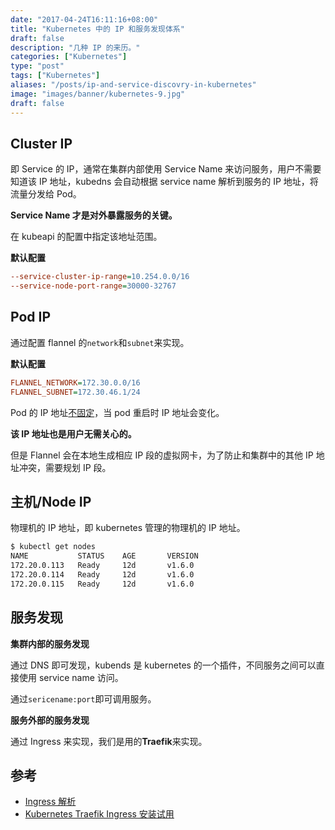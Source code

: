 ```yaml
---
date: "2017-04-24T16:11:16+08:00"
title: "Kubernetes 中的 IP 和服务发现体系"
draft: false
description: "几种 IP 的来历。"
categories: ["Kubernetes"]
type: "post"
tags: ["Kubernetes"]
aliases: "/posts/ip-and-service-discovry-in-kubernetes"
image: "images/banner/kubernetes-9.jpg"
draft: false
---
```


## Cluster IP

即 Service 的 IP，通常在集群内部使用 Service Name 来访问服务，用户不需要知道该 IP 地址，kubedns 会自动根据 service name 解析到服务的 IP 地址，将流量分发给 Pod。

**Service Name 才是对外暴露服务的关键。**

在 kubeapi 的配置中指定该地址范围。

**默认配置**

```ini
--service-cluster-ip-range=10.254.0.0/16
--service-node-port-range=30000-32767
```

## Pod IP

通过配置 flannel 的`network`和`subnet`来实现。

**默认配置**

```ini
FLANNEL_NETWORK=172.30.0.0/16
FLANNEL_SUBNET=172.30.46.1/24
```

Pod 的 IP 地址<u>不固定</u>，当 pod 重启时 IP 地址会变化。

**该 IP 地址也是用户无需关心的。**

但是 Flannel 会在本地生成相应 IP 段的虚拟网卡，为了防止和集群中的其他 IP 地址冲突，需要规划 IP 段。

## 主机/Node IP

物理机的 IP 地址，即 kubernetes 管理的物理机的 IP 地址。

```bash
$ kubectl get nodes
NAME           STATUS    AGE       VERSION
172.20.0.113   Ready     12d       v1.6.0
172.20.0.114   Ready     12d       v1.6.0
172.20.0.115   Ready     12d       v1.6.0
```

## 服务发现

**集群内部的服务发现**

通过 DNS 即可发现，kubends 是 kubernetes 的一个插件，不同服务之间可以直接使用 service name 访问。

通过`sericename:port`即可调用服务。

**服务外部的服务发现**

通过 Ingress 来实现，我们是用的**Traefik**来实现。

## 参考

- [Ingress 解析](https://jimmysong.io/posts/kubernetes-ingress-resource/)
- [Kubernetes Traefik Ingress 安装试用](https://jimmysong.io/posts/traefik-ingress-installation/)

